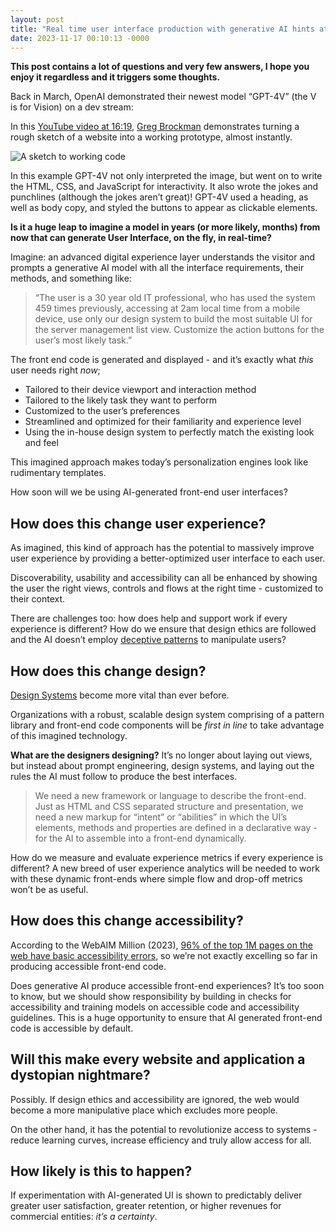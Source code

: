 ```yaml
---
layout: post
title: "Real time user interface production with generative AI hints at radical changes to UX design and accessibility"
date: 2023-11-17 00:10:13 -0000
---
```

**This post contains a lot of questions and very few answers, I hope you enjoy it regardless and it triggers some thoughts.**

Back in March, OpenAI demonstrated their newest model “GPT-4V” (the V is for Vision) on a dev stream: 

In this [YouTube video at 16:19](https://www.youtube.com/live/outcGtbnMuQ?t=979), [Greg Brockman](https://www.linkedin.com/in/thegdb) demonstrates turning a rough sketch of a website into a working prototype, almost instantly. 

![A sketch to working code](https://blog.willgrant.org/images/openai-gpt4v-joke-website-demo.jpg)

In this example GPT-4V not only interpreted the image, but went on to write the HTML, CSS, and JavaScript for interactivity. It also wrote the jokes and punchlines (although the jokes aren’t great)! GPT-4V used a heading, as well as body copy, and styled the buttons to appear as clickable elements. 

**Is it a huge leap to imagine a model in years (or more likely, months) from now that can generate User Interface, on the fly, in real-time?**

Imagine: an advanced digital experience layer understands the visitor and prompts a generative AI model with all the interface requirements, their methods, and something like:

> “The user is a 30 year old IT professional, who has used the system 459 times previously, accessing at 2am local time from a mobile device, use only our design system to build the most suitable UI for the server management list view. Customize the action buttons for the user’s most likely task.”

The front end code is generated and displayed - and it’s exactly what *this* user needs right *now*;

* Tailored to their device viewport and interaction method
* Tailored to the likely task they want to perform
* Customized to the user’s preferences
* Streamlined and optimized for their familiarity and experience level
* Using the in-house design system to perfectly match the existing look and feel

This imagined approach makes today’s personalization engines look like rudimentary templates. 

How soon will we be using AI-generated front-end user interfaces? 

## How does this change user experience?

As imagined, this kind of approach has the potential to massively improve user experience by providing a better-optimized user interface to each user.

Discoverability, usability and accessibility can all be enhanced by showing the user the right views, controls and flows at the right time - customized to their context. 

There are challenges too: how does help and support work if every experience is different? How do we ensure that design ethics are followed and the AI doesn’t employ [deceptive patterns](https://en.wikipedia.org/wiki/Dark_pattern) to manipulate users?

## How does this change design?

[Design Systems](https://en.wikipedia.org/wiki/Design_system) become more vital than ever before.

Organizations with a robust, scalable design system comprising of a pattern library and front-end code components will be *first in line* to take advantage of this imagined technology. 

**What are the designers designing?** It’s no longer about laying out views, but instead about prompt engineering, design systems, and laying out the rules the AI must follow to produce the best interfaces. 

> We need a new framework or language to describe the front-end. Just as HTML and CSS separated structure and presentation, we need a new markup for “intent” or “abilities” in which the UI’s elements, methods and properties are defined in a declarative way - for the AI to assemble into a front-end dynamically. 

How do we measure and evaluate experience metrics if every experience is different? A new breed of user experience analytics will be needed to work with these dynamic front-ends where simple flow and drop-off metrics won’t be as useful. 

## How does this change accessibility?

According to the WebAIM Million (2023), [96% of the top 1M pages on the web have basic accessibility errors](https://webaim.org/projects/million/#wcag), so we’re not exactly excelling so far in producing accessible front-end code. 

Does generative AI produce accessible front-end experiences? It’s too soon to know, but we should show responsibility by building in checks for accessibility and training models on accessible code and accessibility guidelines. This is a huge opportunity to ensure that AI generated front-end code is accessible by default. 

## Will this make every website and application a dystopian nightmare?

Possibly. If design ethics and accessibility are ignored, the web would become a more manipulative place which excludes more people. 

On the other hand, it has the potential to revolutionize access to systems - reduce learning curves, increase efficiency and truly allow access for all. 

## How likely is this to happen?

If experimentation with AI-generated UI is shown to predictably deliver greater user satisfaction, greater retention, or higher revenues for commercial entities: *it’s a certainty*. 
